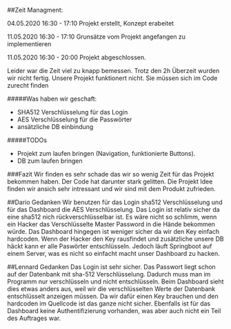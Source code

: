##Zeit Managment:

04.05.2020 16:30 - 17:10
Projekt erstellt, Konzept erabeitet

11.05.2020 16:30 - 17:10
Grunsätze vom Projekt angefangen zu implementieren

11.05.2020 16:30 - 20:00
Projekt abgeschlossen.

Leider war die Zeit viel zu knapp bemessen. Trotz den 2h Überzeit wurden wir nicht fertig.
Unsere Projekt funktionert nicht. Sie müssen sich im Code zurecht finden

#####Was haben wir geschaft:
 - SHA512 Verschlüsselung für das Login
 - AES Verschlüsselung für die Passwörter
 - ansätzliche DB einbindung
 
#####TODOs
 - Projekt zum laufen  bringen (Navigation, funktionierte Buttons).
 - DB zum laufen bringen 
 
###Fazit
Wir finden es sehr schade das wir so wenig Zeit für das Projekt bekommen haben. Der Code hat darunter stark gelitten. 
Die Projekt Idee finden wir ansich sehr intressant und wir sind mit dem Produkt zufrieden. 


##Dario Gedanken
Wir benutzen für das Login sha512 Verschlüsselung und für das Dashboard die AES Verschlüsselung.
Das Login ist relativ sicher da eine sha512 nich rückverschlüsselbar ist. Es wäre nicht so schlimm, wenn ein Hacker das Verschlüsselte Master Password in die Hände bekommen würde.
Das Dashboard hingegen ist weniger sicher da wir den Key einfach hardcoden. Wenn der Hacker den Key rausfindet und zusätzliche unsere DB häckt kann er alle Paswörter entschlüsseln.
Jedoch läuft Springboot auf einem Server, was es nicht so einfacht macht unser Dashboard zu hacken. 

##Lennard Gedanken
Das Login ist sehr sicher. Das Passwort liegt schon auf der Datenbank mit sha-512 Verschlüsselung. Dadurch muss man im Programm nur verschlüsseln und nicht entschlüsseln. Beim Dashboard sieht dies etwas anders aus, weil wir die verschlüsselten Werte der Datenbank entschlüsselt anzeigen müssen. Da wir dafür einen Key brauchen und den hardcoden im Quellcode ist das ganze nicht sicher. Ebenfalls ist für das Dashboard keine Authentifizierung vorhanden, was aber auch nicht ein Teil des Auftrages war. 